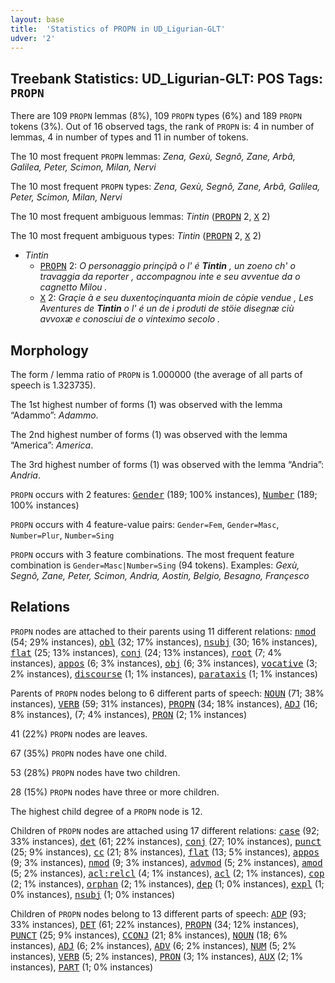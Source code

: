 ```yaml
---
layout: base
title:  'Statistics of PROPN in UD_Ligurian-GLT'
udver: '2'
---
```


## Treebank Statistics: UD_Ligurian-GLT: POS Tags: `PROPN`

There are 109 `PROPN` lemmas (8%), 109 `PROPN` types (6%) and 189 `PROPN` tokens (3%).
Out of 16 observed tags, the rank of `PROPN` is: 4 in number of lemmas, 4 in number of types and 11 in number of tokens.

The 10 most frequent `PROPN` lemmas: <em>Zena, Gexù, Segnô, Zane, Arbâ, Galilea, Peter, Scimon, Milan, Nervi</em>

The 10 most frequent `PROPN` types:  <em>Zena, Gexù, Segnô, Zane, Arbâ, Galilea, Peter, Scimon, Milan, Nervi</em>

The 10 most frequent ambiguous lemmas: <em>Tintin</em> (<tt><a href="lij_glt-pos-PROPN.html">PROPN</a></tt> 2, <tt><a href="lij_glt-pos-X.html">X</a></tt> 2)

The 10 most frequent ambiguous types:  <em>Tintin</em> (<tt><a href="lij_glt-pos-PROPN.html">PROPN</a></tt> 2, <tt><a href="lij_glt-pos-X.html">X</a></tt> 2)


* <em>Tintin</em>
  * <tt><a href="lij_glt-pos-PROPN.html">PROPN</a></tt> 2: <em>O personaggio prinçipâ o l' é <b>Tintin</b> , un zoeno ch' o travaggia da reporter , accompagnou inte e seu avventue da o cagnetto Milou .</em>
  * <tt><a href="lij_glt-pos-X.html">X</a></tt> 2: <em>Graçie à e seu duxentoçinquanta mioin de còpie vendue , Les Aventures de <b>Tintin</b> o l' é un de i produti de stöie disegnæ ciù avvoxæ e conosciui de o vinteximo secolo .</em>

## Morphology

The form / lemma ratio of `PROPN` is 1.000000 (the average of all parts of speech is 1.323735).

The 1st highest number of forms (1) was observed with the lemma “Adammo”: <em>Adammo</em>.

The 2nd highest number of forms (1) was observed with the lemma “America”: <em>America</em>.

The 3rd highest number of forms (1) was observed with the lemma “Andria”: <em>Andria</em>.

`PROPN` occurs with 2 features: <tt><a href="lij_glt-feat-Gender.html">Gender</a></tt> (189; 100% instances), <tt><a href="lij_glt-feat-Number.html">Number</a></tt> (189; 100% instances)

`PROPN` occurs with 4 feature-value pairs: `Gender=Fem`, `Gender=Masc`, `Number=Plur`, `Number=Sing`

`PROPN` occurs with 3 feature combinations.
The most frequent feature combination is `Gender=Masc|Number=Sing` (94 tokens).
Examples: <em>Gexù, Segnô, Zane, Peter, Scimon, Andria, Aostin, Belgio, Besagno, Françesco</em>


## Relations

`PROPN` nodes are attached to their parents using 11 different relations: <tt><a href="lij_glt-dep-nmod.html">nmod</a></tt> (54; 29% instances), <tt><a href="lij_glt-dep-obl.html">obl</a></tt> (32; 17% instances), <tt><a href="lij_glt-dep-nsubj.html">nsubj</a></tt> (30; 16% instances), <tt><a href="lij_glt-dep-flat.html">flat</a></tt> (25; 13% instances), <tt><a href="lij_glt-dep-conj.html">conj</a></tt> (24; 13% instances), <tt><a href="lij_glt-dep-root.html">root</a></tt> (7; 4% instances), <tt><a href="lij_glt-dep-appos.html">appos</a></tt> (6; 3% instances), <tt><a href="lij_glt-dep-obj.html">obj</a></tt> (6; 3% instances), <tt><a href="lij_glt-dep-vocative.html">vocative</a></tt> (3; 2% instances), <tt><a href="lij_glt-dep-discourse.html">discourse</a></tt> (1; 1% instances), <tt><a href="lij_glt-dep-parataxis.html">parataxis</a></tt> (1; 1% instances)

Parents of `PROPN` nodes belong to 6 different parts of speech: <tt><a href="lij_glt-pos-NOUN.html">NOUN</a></tt> (71; 38% instances), <tt><a href="lij_glt-pos-VERB.html">VERB</a></tt> (59; 31% instances), <tt><a href="lij_glt-pos-PROPN.html">PROPN</a></tt> (34; 18% instances), <tt><a href="lij_glt-pos-ADJ.html">ADJ</a></tt> (16; 8% instances),  (7; 4% instances), <tt><a href="lij_glt-pos-PRON.html">PRON</a></tt> (2; 1% instances)

41 (22%) `PROPN` nodes are leaves.

67 (35%) `PROPN` nodes have one child.

53 (28%) `PROPN` nodes have two children.

28 (15%) `PROPN` nodes have three or more children.

The highest child degree of a `PROPN` node is 12.

Children of `PROPN` nodes are attached using 17 different relations: <tt><a href="lij_glt-dep-case.html">case</a></tt> (92; 33% instances), <tt><a href="lij_glt-dep-det.html">det</a></tt> (61; 22% instances), <tt><a href="lij_glt-dep-conj.html">conj</a></tt> (27; 10% instances), <tt><a href="lij_glt-dep-punct.html">punct</a></tt> (25; 9% instances), <tt><a href="lij_glt-dep-cc.html">cc</a></tt> (21; 8% instances), <tt><a href="lij_glt-dep-flat.html">flat</a></tt> (13; 5% instances), <tt><a href="lij_glt-dep-appos.html">appos</a></tt> (9; 3% instances), <tt><a href="lij_glt-dep-nmod.html">nmod</a></tt> (9; 3% instances), <tt><a href="lij_glt-dep-advmod.html">advmod</a></tt> (5; 2% instances), <tt><a href="lij_glt-dep-amod.html">amod</a></tt> (5; 2% instances), <tt><a href="lij_glt-dep-acl-relcl.html">acl:relcl</a></tt> (4; 1% instances), <tt><a href="lij_glt-dep-acl.html">acl</a></tt> (2; 1% instances), <tt><a href="lij_glt-dep-cop.html">cop</a></tt> (2; 1% instances), <tt><a href="lij_glt-dep-orphan.html">orphan</a></tt> (2; 1% instances), <tt><a href="lij_glt-dep-dep.html">dep</a></tt> (1; 0% instances), <tt><a href="lij_glt-dep-expl.html">expl</a></tt> (1; 0% instances), <tt><a href="lij_glt-dep-nsubj.html">nsubj</a></tt> (1; 0% instances)

Children of `PROPN` nodes belong to 13 different parts of speech: <tt><a href="lij_glt-pos-ADP.html">ADP</a></tt> (93; 33% instances), <tt><a href="lij_glt-pos-DET.html">DET</a></tt> (61; 22% instances), <tt><a href="lij_glt-pos-PROPN.html">PROPN</a></tt> (34; 12% instances), <tt><a href="lij_glt-pos-PUNCT.html">PUNCT</a></tt> (25; 9% instances), <tt><a href="lij_glt-pos-CCONJ.html">CCONJ</a></tt> (21; 8% instances), <tt><a href="lij_glt-pos-NOUN.html">NOUN</a></tt> (18; 6% instances), <tt><a href="lij_glt-pos-ADJ.html">ADJ</a></tt> (6; 2% instances), <tt><a href="lij_glt-pos-ADV.html">ADV</a></tt> (6; 2% instances), <tt><a href="lij_glt-pos-NUM.html">NUM</a></tt> (5; 2% instances), <tt><a href="lij_glt-pos-VERB.html">VERB</a></tt> (5; 2% instances), <tt><a href="lij_glt-pos-PRON.html">PRON</a></tt> (3; 1% instances), <tt><a href="lij_glt-pos-AUX.html">AUX</a></tt> (2; 1% instances), <tt><a href="lij_glt-pos-PART.html">PART</a></tt> (1; 0% instances)

